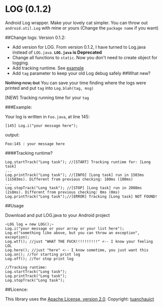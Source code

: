 LOG (0.1.2)
===

Android Log wrapper. Make your lovely cat simpler. You can throw out `android.util.Log` with mine or yours (Change the `package name` if you want)

##Change logs:
Version 0.1.2: 
- Add version for LOG. From version 0.1.2, I have turned to Log.java instead of `LOG.java`. **`LOG.java` is Deprecated**
- Change all functions to `static`. Now you don't need to create object for logging.
- Add tracking runtime. See [example](https://github.com/tuanchauict/LOG/blob/master/README.md#tracking-runtime)
- Add `tag` parameter to keep your old Log debug safely
##What new?

~~Nothing new, but~~ You can save your time finding where the logs were printed and put `tag` into `Log.blah(tag, msg)`

[NEW] Tracking running time for your `tag`

###Example:

Your log is written in `Foo.java`, at line 145:
    
    [145] Log.i("your message here");

output: 

    Foo:145 : your message here

####Tracking runtime?

    Log.startTrack("Long task"); //[START] Tracking runtime for: [Long task]
    ...
    Log.printTrack("Long task"); //[INFO] [Long task] run in 1503ms (1s503ms). Different from previous checking: 100ms (100ms)
    ...
    Log.stopTrack("Long task"); //[STOP] [Long task] run in 2008ms (2s8ms). Different from previous checking: 0ms (0ms)
    Log.printTrack("Long task");//[ERROR] Tracking [Long task] NOT FOUND!
    
##Usage

Download and put LOG.java to your Android project

    ~LOG log = new LOG();~
    Log.i("your message or your array or your list here");
    Log.e("something like above, but you can throw an exception", exception);
    Log.wtf(); //just "WHAT THE FUCK!!!!!!!!!!" <-- I know your feeling LOL
    Log.here(); //just "here" <-- I know sometime, you just want this 
    Log.on(); //for starting print log
    Log.off(); //for stop print log
    
    //Tracking runtime:
    Log.startTrack("Long task");
    Log.printTrack("Long task");
    Log.stopTrack("Long task");
    
  
##Licence:

This library uses the [Apache License, version 2.0](http://www.apache.org/licenses/LICENSE-2.0.html). Copyright: [tuanchauict](https://github.com/tuanchauict)

  
